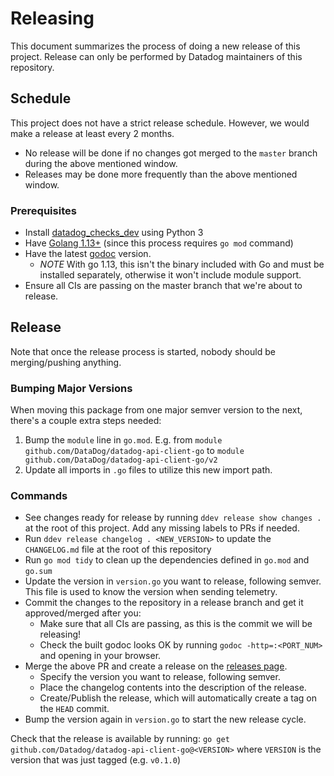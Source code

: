 # Releasing

This document summarizes the process of doing a new release of this project.
Release can only be performed by Datadog maintainers of this repository.

## Schedule
This project does not have a strict release schedule. However, we would make a release at least every 2 months.
  - No release will be done if no changes got merged to the `master` branch during the above mentioned window.
  - Releases may be done more frequently than the above mentioned window.

### Prerequisites
- Install [datadog_checks_dev](https://datadog-checks-base.readthedocs.io/en/latest/datadog_checks_dev.cli.html#installation) using Python 3
- Have [Golang 1.13+](https://golang.org/doc/install) (since this process requires `go mod` command)
- Have the latest [godoc](https://github.com/golang/tools/tree/master/godoc) version.
    - *NOTE* With go 1.13, this isn't the binary included with Go and must be installed separately, otherwise it won't include module support.
- Ensure all CIs are passing on the master branch that we're about to release. 

## Release
Note that once the release process is started, nobody should be merging/pushing anything.

### Bumping Major Versions
When moving this package from one major semver version to the next, there's a couple extra steps needed:
1) Bump the `module` line in `go.mod`. E.g. from `module github.com/DataDog/datadog-api-client-go` to `module github.com/DataDog/datadog-api-client-go/v2`
2) Update all imports in `.go` files to utilize this new import path. 

### Commands

- See changes ready for release by running `ddev release show changes .` at the root of this project. Add any missing labels to PRs if needed.
- Run `ddev release changelog . <NEW_VERSION>` to update the `CHANGELOG.md` file at the root of this repository
- Run `go mod tidy` to clean up the dependencies defined in `go.mod` and `go.sum`
- Update the version in `version.go` you want to release, following semver. This file is used to know the version when sending telemetry.
- Commit the changes to the repository in a release branch and get it approved/merged after you:
    - Make sure that all CIs are passing, as this is the commit we will be releasing!
    - Check the built godoc looks OK by running `godoc -http=:<PORT_NUM>` and opening in your browser.
- Merge the above PR and create a release on the [releases page](https://github.com/DataDog/datadog-api-client-go/releases).
    - Specify the version you want to release, following semver.
    - Place the changelog contents into the description of the release.
    - Create/Publish the release, which will automatically create a tag on the `HEAD` commit.
- Bump the version again in `version.go` to start the new release cycle.

Check that the release is available by running:
`go get github.com/Datadog/datadog-api-client-go@<VERSION>`
where `VERSION` is the version that was just tagged (e.g. `v0.1.0`)
